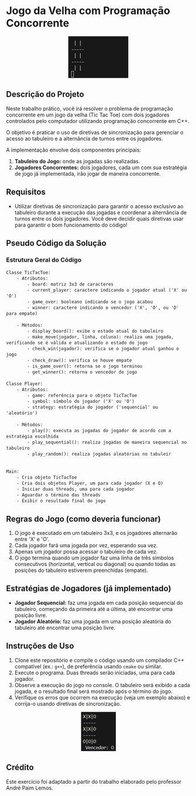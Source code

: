 # Jogo da Velha com Programação Concorrente

<!-- ![Jogo da Velha Concorrente](tictactoe.gif) -->

<div align="center">
  <img src="tictactoe.gif" alt="Erro de execução por falta de sincronização">
</div>

## Descrição do Projeto

Neste trabalho prático, você irá resolver o problema de programação concorrente em um jogo da velha (Tic Tac Toe) com dois jogadores controlados pelo computador utilizando programação concorrente em C++.

O objetivo é praticar o uso de diretivas de sincronização para gerenciar o acesso ao tabuleiro e a alternância de turnos entre os jogadores.

A implementação envolve dois componentes principais:
1. **Tabuleiro do Jogo:** onde as jogadas são realizadas.
2. **Jogadores Concorrentes:** dois jogadores, cada um com sua estratégia de jogo já implementada, irão jogar de maneira concorrente.

## Requisitos

- Utilizar diretivas de sincronização para garantir o acesso exclusivo ao tabuleiro durante a execução das jogadas e coordenar a alternância de turnos entre os dois jogadores. Você deve decidir quais diretivas usar para garantir o bom funcionamento do código!

## Pseudo Código da Solução

### Estrutura Geral do Código

```pseudo
Classe TicTacToe:
    - Atributos:
        - board: matriz 3x3 de caracteres
        - current_player: caractere indicando o jogador atual ('X' ou 'O')
        - game_over: booleano indicando se o jogo acabou
        - winner: caractere indicando o vencedor ('X', 'O', ou 'D' para empate)

    - Métodos:
        - display_board(): exibe o estado atual do tabuleiro
        - make_move(jogador, linha, coluna): realiza uma jogada, verificando se é válida e atualizando o estado do jogo
        - check_win(jogador): verifica se o jogador atual ganhou o jogo
        - check_draw(): verifica se houve empate
        - is_game_over(): retorna se o jogo terminou
        - get_winner(): retorna o vencedor do jogo

Classe Player:
    - Atributos:
        - game: referência para o objeto TicTacToe
        - symbol: símbolo do jogador ('X' ou 'O')
        - strategy: estratégia do jogador ('sequencial' ou 'aleatório')

    - Métodos:
        - play(): executa as jogadas do jogador de acordo com a estratégia escolhida
        - play_sequential(): realiza jogadas de maneira sequencial no tabuleiro
        - play_random(): realiza jogadas aleatórias no tabuleir


Main:
    - Cria objeto TicTacToe
    - Cria dois objetos Player, um para cada jogador (X e O)
    - Iniciar duas threads, uma para cada jogador
    - Aguardar o término das threads
    - Exibir o resultado final do jogo
```

## Regras do Jogo (como deveria funcionar)

1. O jogo é executado em um tabuleiro 3x3, e os jogadores alternarão entre 'X' e 'O'.
2. Cada jogador fará uma jogada por vez, esperando sua vez.
3. Apenas um jogador possa acessar o tabuleiro de cada vez.
4. O jogo termina quando um jogador faz uma linha de três símbolos consecutivos (horizontal, vertical ou diagonal) ou quando todas as posições do tabuleiro estiverem preenchidas (empate).

## Estratégias de Jogadores (já implementado)

- **Jogador Sequencial:** faz uma jogada em cada posição sequencial do tabuleiro, começando da primeira até a última, até encontrar uma posição livre.
- **Jogador Aleatório:** faz uma jogada em uma posição aleatória do tabuleiro até encontrar uma posição livre.

## Instruções de Uso

1. Clone este repositório e compile o código usando um compilador C++ compatível (ex.: `g++`), de preferência usando `cmake` ou similar.
2. Execute o programa. Duas threads serão iniciadas, uma para cada jogador.
3. Observe a execução do jogo no console. O tabuleiro será exibido a cada jogada, e o resultado final será mostrado após o término do jogo.
4. Verifique os erros que ocorrem na execução (veja um exemplo abaixo) e corrija-o usando diretivas de sincronização.

<div align="center">
  <img src="sem_sincronizacao.png" alt="Erro de execução por falta de sincronização">
</div>

## Crédito

Este exercício foi adaptado a partir do trabalho elaborado pelo professor André Paim Lemos.

